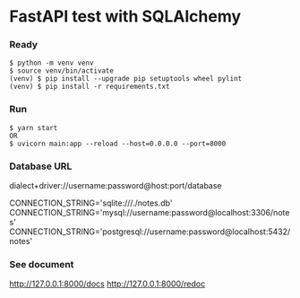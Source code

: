 # FastAPI test with SQLAlchemy

### Ready
```shell script
$ python -m venv venv
$ source venv/bin/activate
(venv) $ pip install --upgrade pip setuptools wheel pylint
(venv) $ pip install -r requirements.txt
``` 

### Run
```shell script
$ yarn start
OR
$ uvicorn main:app --reload --host=0.0.0.0 --port=8000
```

### Database URL
dialect+driver://username:password@host:port/database

CONNECTION_STRING='sqlite:///./notes.db'
CONNECTION_STRING='mysql://username:password@localhost:3306/notes'
CONNECTION_STRING='postgresql://username:password@localhost:5432/notes'


### See document
http://127.0.0.1:8000/docs
http://127.0.0.1:8000/redoc
